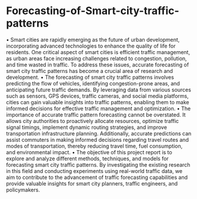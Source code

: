# Forecasting-of-Smart-city-traffic-patterns
•	Smart cities are rapidly emerging as the future of urban development, incorporating advanced technologies to enhance the quality of life for residents. One critical aspect of smart cities is efficient traffic management, as urban areas face increasing challenges related to congestion, pollution, and time wasted in traffic. To address these issues, accurate forecasting of smart city traffic patterns has become a crucial area of research and development.
•	The forecasting of smart city traffic patterns involves predicting the flow of vehicles, identifying congestion-prone areas, and anticipating future traffic demands. By leveraging data from various sources such as sensors, GPS devices, traffic cameras, and social media platforms, cities can gain valuable insights into traffic patterns, enabling them to make informed decisions for effective traffic management and optimization.
•	The importance of accurate traffic pattern forecasting cannot be overstated. It allows city authorities to proactively allocate resources, optimize traffic signal timings, implement dynamic routing strategies, and improve transportation infrastructure planning. Additionally, accurate predictions can assist commuters in making informed decisions regarding travel routes and modes of transportation, thereby reducing travel time, fuel consumption, and environmental impact.
•	The objective of this project report is to explore and analyze different methods, techniques, and models for forecasting smart city traffic patterns. By investigating the existing research in this field and conducting experiments using real-world traffic data, we aim to contribute to the advancement of traffic forecasting capabilities and provide valuable insights for smart city planners, traffic engineers, and policymakers.

